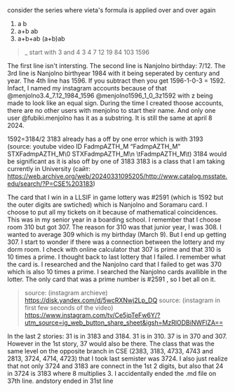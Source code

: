 consider the series where vieta's formula is applied over and over again
1) a b
3) a+b ab
5) a+b+ab (a+b)ab

>_
start with 3 and 4
> 3 4
> 7 12
> 19 84
> 103 1596

The first line isn't intersting. The second line is Nanjolno birthday: 7/12. The 3rd line is Nanjolno birthyear 1984 with it being seperated by century and year. The 4th line has 1596. 
If you subtract then you get 1596-1-0-3 = 1592. Infact, I named my instagram accounts because of that @menjolno3.4_7.12_1984_1596 @menjolno1596_1_0_3z1592 with z being made to look like an equal sign.
During the time I created thoose accounts, there are no other users with menjolno to start their name. And only one user @fubiki.menjolno has it as a substring. It is still the same at april 8 2024.

1592=3184/2
3183 already has a off by one error which is with 3193 (source: youtube video ID FadmpAZTH_M “FadmpAZTH_M”  STXFadmpAZTH_M\0 STXFadmpAZTH_M\n \tFadmpAZTH_M\t)
3184 would be significant as it is also off by one of 3183
3183 is a class that I am taking currently in University (сайт: https://web.archive.org/web/20240331095205/http://www.catalog.msstate.edu/search/?P=CSE%203183)


The card that I win in a LLSIF in game lottery was #2591 (which is 1592 but the outer digits are swtiched) which is Nanjolno and Soramaru card. 
I choose to put all my tickets on it because of mathematical coincidences.
This was in my senior year in a boarding school. I remember that I choose room 310 but got 307. The reason for 310 was that junior year, I was 308. 
I wanted to average 309 which is my birthday (March 9). But I end up getting 307. I start to wonder if there was a connection between the lottery and my dorm room.
I check with online calculator that 307 is prime and that 310 is 10 times a prime. I thought back to last lottery that I failed. I remember what the card is.
I researched and the Nanjolno card that I failed to get was 370 which is also 10 times a prime. I searched the Nanjolno cards avallible in the lotter.
The only card that was a prime number is #2591 , so I bet all on it.
>source: (instagram archieve) https://disk.yandex.com/d/5wcRXNwj2Lp_DQ
>source: (instagram in first few seconds of the video) https://www.instagram.com/tv/Ce5jpTeFw6Y/?utm_source=ig_web_button_share_sheet&igsh=MzRlODBiNWFlZA==

In the last 2 stories: 
31 is in 3183 and 3184. 
31 is in 310. 37 is in 370 and 307. 
However in the 1st story, 37 would also be there. The class that was the same level on the opposite branch in CSE (2383, 3183, 4733, 4743  and  2813, 3724, 4714, 4723) that I took last semister was 3724.
I also just realize that not only 3724 and 3183 are connect in the 1st 2 digits, but also that 24 in 3724 is 3183 where 8 multiplies 3. I accidentally ended the .md file on 37th line. andstory ended in 31st line
